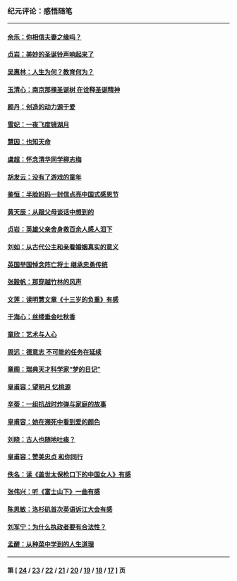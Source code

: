 ### 纪元评论：感悟随笔
---
#### [余乐：你相信夫妻之缘吗？](../../pages/nsc1035/n4608351.md) 
#### [贞岩：美妙的圣诞铃声响起来了](../../pages/nsc1035/n4603950.md) 
#### [吴惠林：人生为何？教育何为？](../../pages/nsc1035/n4603833.md) 
#### [玉清心：南京那棵圣诞树 在诠释圣诞精神](../../pages/nsc1035/n4603768.md) 
#### [颜丹：创造的动力源于爱](../../pages/nsc1035/n4600336.md) 
#### [雪妃：一夜飞度镜湖月](../../pages/nsc1035/n4599886.md) 
#### [慧因：也知天命](../../pages/nsc1035/n4598815.md) 
#### [虞超：怀念清华同学柳志梅](../../pages/nsc1035/n4596931.md) 
#### [胡发云：没有了游戏的童年](../../pages/nsc1035/n4593988.md) 
#### [鉴恒：半脸妈妈一封信点亮中国式感恩节](../../pages/nsc1035/n4582728.md) 
#### [黄天辰：从跟父母谈话中想到的](../../pages/nsc1035/n4582547.md) 
#### [贞岩：英雄父亲舍身救百余人感人泪下](../../pages/nsc1035/n4575445.md) 
#### [刘如：从古代公主和亲看婚姻真实的意义](../../pages/nsc1035/n4571811.md) 
#### [英国举国悼念阵亡将士 继承忠勇传统](../../pages/nsc1035/n4569801.md) 
#### [张毅帆：那穿越竹林的风声](../../pages/nsc1035/n4569141.md) 
#### [文莲：读明慧文章《十三岁的负重》有感](../../pages/nsc1035/n4553933.md) 
#### [于海心：丝缕垂金吐秋香](../../pages/nsc1035/n4553179.md) 
#### [童欣：艺术与人心](../../pages/nsc1035/n4547360.md) 
#### [周远：德意志 不可能的任务在延续](../../pages/nsc1035/n4543561.md) 
#### [章阁：瑞典天才科学家“梦的日记”](../../pages/nsc1035/n4542783.md) 
#### [皇甫容：望明月 忆桃源](../../pages/nsc1035/n4538387.md) 
#### [辛蒂：一组抗战时炸弹与家庭的故事](../../pages/nsc1035/n4537759.md) 
#### [皇甫容：她在濒死中看到爱的颜色](../../pages/nsc1035/n4535383.md) 
#### [刘晓：古人也随地吐痰？](../../pages/nsc1035/n4535378.md) 
#### [皇甫容：赞美忠贞 和你同行](../../pages/nsc1035/n4532812.md) 
#### [佚名：读《盖世太保枪口下的中国女人》有感](../../pages/nsc1035/n4528963.md) 
#### [张伟兴：听《富士山下》一曲有感](../../pages/nsc1035/n4528772.md) 
#### [陈思敏：洛杉矶首次英语诉江大会有感](../../pages/nsc1035/n4527045.md) 
#### [刘军宁：为什么执政者要有合法性？](../../pages/nsc1035/n4526259.md) 
#### [孟醒：从种菜中学到的人生道理](../../pages/nsc1035/n4521647.md) 

---
#### 第 [ [24](./24.md) / [23](./23.md) / [22](./22.md) / [21](./21.md) / [20](./20.md) / [19](./19.md) / [18](./18.md) / [17](./17.md) ] 页
